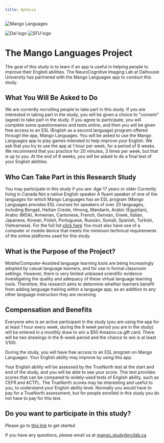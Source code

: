 ```yaml
---
title: Aphasia
---
```


![Mango Languages](https://mangolanguages.com/wp-content/uploads/2022/01/mango-languages-logo.png)

![Dal logo]()
![SFU logo]()

# The Mango Languages Project

The goal of this study is to learn if an app is useful in helping people to improve their English abilities. The NeuroCognitive Imaging Lab at Dalhousie University has partnered with the Mango Languages app to conduct this study.
## What You Will Be Asked to Do
We are currently recruiting people to take part in this study. If you are interested in taking part in the study, you will be given a choice to "consent" (agree) to take part in the study. If you agree to participate, you will complete some questionnaires and tests online, and then you will be given free access to an ESL (English as a second language) program offered through the app, Mango Languages. You will be asked to use the Mango Languages app to play games intended to help improve your English. We ask that you try to use the app at 1 hour per week, for a period of 8 weeks. We recommend that you practice for 20 minutes, 3 times per week, but that is up to you. At the end of 8 weeks, you will be asked to do a final test of your English abilities.

## Who Can Take Part in this Research Study

You may participate in this study if you are:
Age 17 years or older
Currently living in Canada
Not a native English speaker
A fluent speaker of one of the languages for which Mango Languages has an ESL program (Mango Languages provides ESL courses for speakers of over 20 languages, including Bengali, Haitian Creole, Hmong, Mandarin, Arabic (Egyptian), Arabic (MSA), Armenian, Cantonese, French, German, Greek, Italian, Japanese, Korean, Polish, Portuguese, Russian, Somali, Spanish, Turkish, Vietnamese). For the full list [click here](https://mangolanguages.com/available-languages/english-courses/)
You must also have use of a computer or mobile device that meets the minimum technical requirements of the online platforms used for this study.


## What is the Purpose of the Project?
Mobile/Computer-Assisted language learning tools are being increasingly adopted by casual language learners, and for use in formal classroom settings. However, there is very limited unbiased scientific evidence investigating the quality and adequacy of these virtual language learning tools. Therefore, this research aims to determine whether learners benefit from adding language training within a language app, as an addition to any other language instruction they are receiving. 

## Compensation and Benefits

Everyone who is an active participant in the study (you are using the app for at least 1 hour every week, during the 8 week period you are in the study) will be entered in a monthly draw to win a $50 Amazon.ca gift card. There will be two drawings in the 8-week period and the chance to win is at least 1/100.

During the study, you will have free access to an ESL program on Mango Languages. Your English ability may improve by using this app.

Your English ability will be assessed by the TrueNorth test at the start and end of the study, and you will be able to see your score. This test provides scores that can be compared to widely-used tests of English ability, such as CEFR and ACTFL. The TrueNorth scores may be interesting and useful to you, to understand your English ability level. Normally you would have to pay for a TrueNorth assessment, but for people enrolled in this study you do not have to pay for this test.

## Do you want to participate in this study?
Please go to [this link](https://bit.ly/3wNinP9) to get started


If you have any questions, please email us at [mango_study@ncilab.ca](mailto:mango_study@ncilab.ca)


